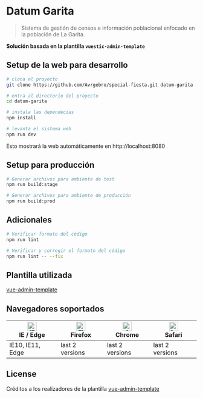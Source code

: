 # Datum Garita

> Sistema de gestión de censos e información poblacional enfocado en la población de La Garita.

**Solución basada en la plantilla `vuestic-admin-template`**

## Setup de la web para desarrollo


```bash
# clona el proyecto
git clone https://github.com/Avrgebro/special-fiesta.git datum-garita

# entra al directorio del proyecto
cd datum-garita

# instala las dependecias
npm install

# levanta el sistema web
npm run dev
```

Esto mostrará la web automáticamente en http://localhost:8080

## Setup para producción

```bash
# Generar archivos para ambiente de test
npm run build:stage

# Generar archivos para ambiente de producción
npm run build:prod
```

## Adicionales

```bash
# Verificar formato del código
npm run lint

# Verificar y corregir el formato del código
npm run lint -- --fix
```

## Plantilla utilizada

[vue-admin-template](https://github.com/PanJiaChen/vue-admin-template)

## Navegadores soportados

| [<img src="https://raw.githubusercontent.com/alrra/browser-logos/master/src/edge/edge_48x48.png" alt="IE / Edge" width="24px" height="24px" />](http://godban.github.io/browsers-support-badges/)</br>IE / Edge | [<img src="https://raw.githubusercontent.com/alrra/browser-logos/master/src/firefox/firefox_48x48.png" alt="Firefox" width="24px" height="24px" />](http://godban.github.io/browsers-support-badges/)</br>Firefox | [<img src="https://raw.githubusercontent.com/alrra/browser-logos/master/src/chrome/chrome_48x48.png" alt="Chrome" width="24px" height="24px" />](http://godban.github.io/browsers-support-badges/)</br>Chrome | [<img src="https://raw.githubusercontent.com/alrra/browser-logos/master/src/safari/safari_48x48.png" alt="Safari" width="24px" height="24px" />](http://godban.github.io/browsers-support-badges/)</br>Safari |
| --------- | --------- | --------- | --------- |
| IE10, IE11, Edge| last 2 versions| last 2 versions| last 2 versions

## License

Créditos a los realizadores de la plantilla [vue-admin-template](https://github.com/PanJiaChen/vue-admin-template)